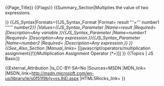 {{Page_Title}}
{{Flags}}
{{Summary_Section|Multiplies the value of two expressions.

}}
{{JS_Syntax|Formats={{JS_Syntax_Format
|Format= result '''=''' number1 '''*''' number2}}
|Values={{JS_Syntax_Parameter
|Name=result
|Required=
|Description=Any variable.}}{{JS_Syntax_Parameter
|Name=number1
|Required=
|Description=Any expression.}}{{JS_Syntax_Parameter
|Name=number2
|Required=
|Description=Any expression.}}
}}
{{See_Also_Section
|Manual_links=* [[javascript/operators/multiplication assignment{{!}}Multiplication Assignment Operator (\*=)]]
}}
{{Topics | JS Basic}}

{{External_Attribution
|Is_CC-BY-SA=No
|Sources=MSDN
|MDN_link=
|MSDN_link=http://msdn.microsoft.com/en-us/library/ie/s0f51f9b(v=vs.94).aspx
|HTML5Rocks_link=
}}